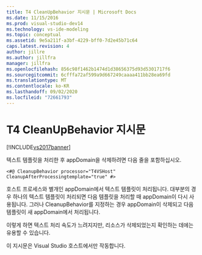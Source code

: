 ```yaml
---
title: T4 CleanUpBehavior 지시문 | Microsoft Docs
ms.date: 11/15/2016
ms.prod: visual-studio-dev14
ms.technology: vs-ide-modeling
ms.topic: conceptual
ms.assetid: 9e5a211f-a3bf-4229-bff0-7d2e45b71c64
caps.latest.revision: 4
author: jillre
ms.author: jillfra
manager: jillfra
ms.openlocfilehash: 856c98f1462b1474d1d38656375d93d5301717f6
ms.sourcegitcommit: 6cfffa72af599a9d667249caaaa411bb28ea69fd
ms.translationtype: MT
ms.contentlocale: ko-KR
ms.lasthandoff: 09/02/2020
ms.locfileid: "72661793"
---
```

# <a name="t4-cleanupbehavior-directive"></a>T4 CleanUpBehavior 지시문
[!INCLUDE[vs2017banner](../includes/vs2017banner.md)]

텍스트 템플릿을 처리한 후 appDomain을 삭제하려면 다음 줄을 포함하십시오.

```
<#@ CleanupBehavior processor="T4VSHost" CleanupAfterProcessingtemplate="true" #>
```

 호스트 프로세스와 별개인 appDomain에서 텍스트 템플릿이 처리됩니다. 대부분의 경우 하나의 텍스트 템플릿이 처리되면 다음 템플릿을 처리할 때 appDomain이 다시 사용됩니다. 그러나 CleanupBehavior를 지정하는 경우 appDomain이 삭제되고 다음 템플릿이 새 appDomain에서 처리됩니다.

 이렇게 하면 텍스트 처리 속도가 느려지지만, 리소스가 삭제되었는지 확인하는 데에는 유용할 수 있습니다.

 이 지시문은 Visual Studio 호스트에서만 작동합니다.
